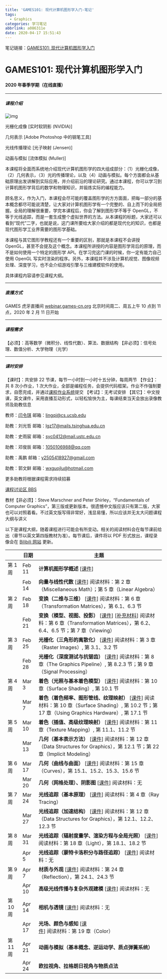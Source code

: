 ```yaml
---
title: 'GAMES101: 现代计算机图形学入门-笔记'
tags:
  - Graphics
categories: 学习笔记
abbrlink: a086311e
date: 2020-04-17 15:51:43
---
```


笔记链接：[GAMES101: 现代计算机图形学入门](https://mubu.com/doc/4JI70_e66BV)

# GAMES101: 现代计算机图形学入门

#### 2020 年春季学期（在线直播）

------

##### 课程介绍

![img](https://sites.cs.ucsb.edu/~lingqi/images/games101.png)

光栅化成像 [实时软阴影 (NVIDIA)]

几何表示 [Adobe Photoshop 中的钢笔工具]

光线传播理论 [光子映射 (Jensen)]

动画与模拟 [流体模拟 (Muller)]

本课程将全面而系统地介绍现代计算机图形学的四大组成部分：（1）光栅化成像，（2）几何表示，（3）光的传播理论，以及（4）动画与模拟。每个方面都会从基础原理出发讲解到实际应用，并介绍前沿的理论研究。通过本课程，你可以学习到计算机图形学背后的数学和物理知识，并锻炼实际的编程能力。

顾名思义，作为入门，本课程会尽可能的覆盖图形学的方方面面，把每一部分的基本概念都尽可能说清楚，让大家对计算机图形学有一个完整的、自上而下的全局把握。全局的理解很重要，学完本课程后，你会了解到图形学不等于 OpenGL，不等于光线追踪，而是一套生成整个虚拟世界的方法。从本课程的标题，大家还可以看到“现代”二字，也就是说，这门课所要给大家介绍的都是现代化的知识，也都是现代图形学工业界需要的图形学基础。

本课程与其它图形学教程还有一个重要的区别，那就是本课程不会讲授 OpenGL，甚至不会提及这个概念。本课程所讲授的内容是图形学背后的原理，而不是如何使用一个特定的图形学 API。在学习完这门课的时候，你一定有能力自己使用 OpenGL 写实时渲染的程序。另外，本课程并不涉及计算机视觉、图像视频处理、深度学习，也不会介绍游戏引擎与三维建模软件的使用。

具体课程内容请参见课程大纲。

------

##### 直播方式

GAMES 虎牙直播间 [webinar.games-cn.org](http://webinar.games-cn.org/)
北京时间周二、周五上午 10 点到 11 点，2020 年 2 月 11 日开始

------

##### 课程需求

【必须】：高等数学（微积分、线性代数）、算法、数据结构
【非必须】：信号处理、数值分析、大学物理（光学）

------

##### 课时安排

【课时】：共安排 22 节课，每节一小时到一小时十五分钟，每周两节
【作业】：共 8 次小作业，1 次大作业，全部是编程任务，会提供代码框架。作业不作强制要求，自愿完成，并通过[课程作业系统](http://www.smartchair.org/GAMES2020Course-YLQ/)提交
【考试】：无考试安排
【其它】：中文授课，英文课件，采用直播互动形式，以轻松愉快为主，每课结束当天会放出录像教师及助教信息

教师：[闫令琪](https://sites.cs.ucsb.edu/~lingqi/index.html)
邮箱：[lingqi@cs.ucsb.edu](mailto:lingqi@cs.ucsb.edu)

助教：刘光哲
邮箱：[lgz17@mails.tsinghua.edu.cn](mailto:lgz17@mails.tsinghua.edu.cn)

助教：史雨宸
邮箱：[syc0412@mail.ustc.edu.cn](mailto:syc0412@mail.ustc.edu.cn)

助教：邓俊辰
邮箱：[1050106988@qq.com](mailto:1050106988@qq.com)

助教：禹鹏
邮箱：[y2505418927@gmail.com](mailto:y2505418927@gmail.com)

助教：郭文鲜
邮箱：[wxguojlu@hotmail.com](mailto:wxguojlu@hotmail.com)

更多助教将根据课程需求持续招募

[课程讨论区 BBS](http://games-cn.org/forums/forum/graphics-intro/)

教材【非必须】：Steve Marschner and Peter Shirley，“Fundamentals of Computer Graphics”，第三版或更新版本。很遗憾中文版应该只有第二版，大家也可以对照着看。不过英文版写得非常好，浅显易懂，所以应该并无太大问题课程大纲与讲义

以下是课程大纲，随着课程进行可能会有所变动。相关的阅读材料会在每节课前给出（章节以英文第四版教材为准）。每节课后，课件将以 PDF 形式放出，课程录像会在 [Bilibili 网站](https://www.bilibili.com/video/av90798049) 更新。

|          | 日期   | 主题                                                         |
| -------- | ------ | ------------------------------------------------------------ |
| 第 1 周  | Feb 11 | **计算机图形学概述** [[课件](https://sites.cs.ucsb.edu/~lingqi/teaching/resources/GAMES101_Lecture_01.pdf)] |
|          | Feb 14 | **向量与线性代数** [[课件](https://sites.cs.ucsb.edu/~lingqi/teaching/resources/GAMES101_Lecture_02.pdf)] 阅读材料：第 2 章（Miscellaneous Math）；第 5 章（Linear Algebra） |
| 第 2 周  | Feb 18 | **变换（二维与三维）** [[课件](https://sites.cs.ucsb.edu/~lingqi/teaching/resources/GAMES101_Lecture_03.pdf)] 阅读材料：第 6 章（Transformation Matrices），第 6.1、6.3 节 |
|          | Feb 21 | **变换（模型、视图、投影）** [[课件](https://sites.cs.ucsb.edu/~lingqi/teaching/resources/GAMES101_Lecture_04.pdf)] [[补充材料](https://sites.cs.ucsb.edu/~lingqi/teaching/resources/GAMES101_Lecture_04_supp.pdf)] 阅读材料：第 6 章（Transformation Matrices），第 6.2、6.4、6.5 节；第 7 章（Viewing） |
| 第 3 周  | Feb 25 | **光栅化（三角形的离散化）** [[课件](https://sites.cs.ucsb.edu/~lingqi/teaching/resources/GAMES101_Lecture_05.pdf)] 阅读材料：第 3 章（Raster Images）, 第 3.1、3.2 节 |
|          | Feb 28 | **光栅化（深度测试与抗锯齿）** [[课件](https://sites.cs.ucsb.edu/~lingqi/teaching/resources/GAMES101_Lecture_06.pdf)] 阅读材料：第 8 章（The Graphics Pipeline）, 第 8.2.3 节；第 9 章（Signal Processing） |
| 第 4 周  | Mar 3  | **着色（光照与基本着色模型）** [[课件](https://sites.cs.ucsb.edu/~lingqi/teaching/resources/GAMES101_Lecture_07.pdf)] 阅读材料：第 10 章（Surface Shading）, 第 10.1 节 |
|          | Mar 7  | **着色（着色频率、图形管线、纹理映射）** [[课件](https://sites.cs.ucsb.edu/~lingqi/teaching/resources/GAMES101_Lecture_08.pdf)] 阅读材料：第 10 章（Surface Shading）, 第 10.2 节；第 17 章（Using Graphics Hardware）, 第 17.1 节 |
| 第 5 周  | Mar 10 | **着色（插值、高级纹理映射）** [[课件](https://sites.cs.ucsb.edu/~lingqi/teaching/resources/GAMES101_Lecture_09.pdf)] 阅读材料：第 11 章（Texture Mapping）, 第 11.1、11.2 节 |
|          | Mar 13 | **几何（基本表示方法）** [[课件](https://sites.cs.ucsb.edu/~lingqi/teaching/resources/GAMES101_Lecture_10.pdf)] 阅读材料：第 12 章（Data Structures for Graphics），第 12.1 节；第 22 章（Implicit Modeling） |
| 第 6 周  | Mar 17 | **几何（曲线与曲面）** [[课件](https://sites.cs.ucsb.edu/~lingqi/teaching/resources/GAMES101_Lecture_11.pdf)] 阅读材料：第 15 章（Curves），第 15.1、15.2、15.3、15.6 节 |
|          | Mar 20 | **几何（网格处理）、阴影图** [[课件](https://sites.cs.ucsb.edu/~lingqi/teaching/resources/GAMES101_Lecture_12.pdf)] 阅读材料：无 |
| 第 7 周  | Mar 24 | **光线追踪（基本原理）** [[课件](https://sites.cs.ucsb.edu/~lingqi/teaching/resources/GAMES101_Lecture_13.pdf)] 阅读材料：第 4 章（Ray Tracing） |
|          | Mar 27 | **光线追踪（加速结构）** [[课件](https://sites.cs.ucsb.edu/~lingqi/teaching/resources/GAMES101_Lecture_14.pdf)] 阅读材料：第 12 章（Data Structures for Graphics），第 12.1、12.2、12.3 节 |
| 第 8 周  | Mar 31 | **光线追踪（辐射度量学、渲染方程与全局光照）** [[课件](https://sites.cs.ucsb.edu/~lingqi/teaching/resources/GAMES101_Lecture_15.pdf)] 阅读材料：第 18 章（Light），第 18.1、18.2 节 |
|          | Apr 5  | **光线追踪（蒙特卡洛积分与路径追踪）** [[课件](https://sites.cs.ucsb.edu/~lingqi/teaching/resources/GAMES101_Lecture_16.pdf)] 阅读材料：无 |
| 第 9 周  | Apr 7  | **材质与外观** [[课件](https://sites.cs.ucsb.edu/~lingqi/teaching/resources/GAMES101_Lecture_17.pdf)] 阅读材料：第 24 章（Reflection），第 24.1、24.3 节 |
|          | Apr 10 | **高级光线传播与复杂外观建模** [[课件](https://sites.cs.ucsb.edu/~lingqi/teaching/resources/GAMES101_Lecture_18.pdf)] 阅读材料：无 |
| 第 10 周 | Apr 14 | **相机与透镜** [[课件](https://sites.cs.ucsb.edu/~lingqi/teaching/resources/GAMES101_Lecture_19.pdf)] 阅读材料：无 |
|          | Apr 17 | **光场、颜色与感知** [[课件](https://sites.cs.ucsb.edu/~lingqi/teaching/resources/GAMES101_Lecture_20.pdf)] 阅读材料：第 19 章（Color） |
| 第 11 周 | Apr 21 | **动画与模拟（基本概念、逆运动学、质点弹簧系统）**           |
|          | Apr 24 | **欧拉视角、拉格朗日视角与物质点法**                         |